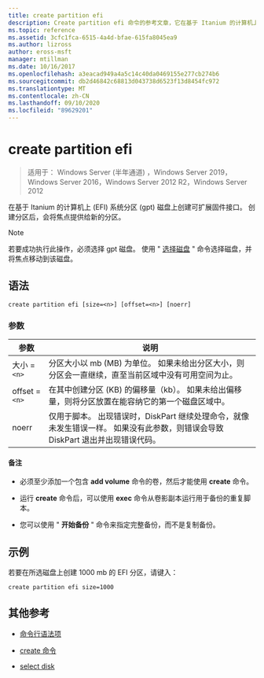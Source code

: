 ```yaml
---
title: create partition efi
description: Create partition efi 命令的参考文章，它在基于 Itanium 的计算机上 (EFI) 系统分区 (gpt) 磁盘上创建可扩展固件接口。
ms.topic: reference
ms.assetid: 3cfc1fca-6515-4a4d-bfae-615fa8045ea9
ms.author: lizross
author: eross-msft
manager: mtillman
ms.date: 10/16/2017
ms.openlocfilehash: a3eacad949a4a5c14c40da0469155e277cb274b6
ms.sourcegitcommit: db2d46842c68813d043738d6523f13d8454fc972
ms.translationtype: MT
ms.contentlocale: zh-CN
ms.lasthandoff: 09/10/2020
ms.locfileid: "89629201"
---
```

# <a name="create-partition-efi"></a>create partition efi

> 适用于： Windows Server (半年通道) ，Windows Server 2019，Windows Server 2016，Windows Server 2012 R2，Windows Server 2012

在基于 Itanium 的计算机上 (EFI) 系统分区 (gpt) 磁盘上创建可扩展固件接口。 创建分区后，会将焦点提供给新的分区。

>[!NOTE]
> 若要成功执行此操作，必须选择 gpt 磁盘。 使用 " [选择磁盘](select-disk.md) " 命令选择磁盘，并将焦点移动到该磁盘。

## <a name="syntax"></a>语法

```
create partition efi [size=<n>] [offset=<n>] [noerr]
```

### <a name="parameters"></a>参数

| 参数 | 说明 |
| --------- | ----------- |
| 大小 =`<n>` | 分区大小以 mb (MB) 为单位。 如果未给出分区大小，则分区会一直继续，直至当前区域中没有可用空间为止。 |
| offset =`<n>` | 在其中创建分区 (KB) 的偏移量（kb）。 如果未给出偏移量，则将分区放置在能容纳它的第一个磁盘区域中。 |
| noerr | 仅用于脚本。 出现错误时，DiskPart 继续处理命令，就像未发生错误一样。 如果没有此参数，则错误会导致 DiskPart 退出并出现错误代码。 |

#### <a name="remarks"></a>备注

- 必须至少添加一个包含 **add volume** 命令的卷，然后才能使用 **create** 命令。

- 运行 **create** 命令后，可以使用 **exec** 命令从卷影副本运行用于备份的重复脚本。

- 您可以使用 " **开始备份** " 命令来指定完整备份，而不是复制备份。

## <a name="examples"></a>示例

若要在所选磁盘上创建 1000 mb 的 EFI 分区，请键入：

```
create partition efi size=1000
```

## <a name="additional-references"></a>其他参考

- [命令行语法项](command-line-syntax-key.md)

- [create 命令](create.md)

- [select disk](select-disk.md)
